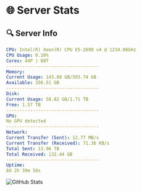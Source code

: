 # 🌐 Server Stats
## 🔍 Server Info
```yaml
CPU: Intel(R) Xeon(R) CPU E5-2699 v4 @ 1234.06GHz
CPU Usage: 0.10%
Cores: 44P | 88T
-----------------------------------
Memory:
Current Usage: 143.88 GB/503.74 GB
Available: 356.51 GB
-----------------------------------
Disk:
Current Usage: 58.82 GB/1.71 TB
Free: 1.57 TB
-----------------------------------
GPU:
No GPU detected
-----------------------------------
Network:
Current Transfer (Sent): 12.77 MB/s
Current Transfer (Received): 71.36 KB/s
Total Sent: 13.96 TB
Total Received: 132.44 GB
-----------------------------------
Uptime:
8d 2h 39m 58s
```
![GitHub Stats](https://img.shields.io/badge/Updated-2025-03-16_00:02:47-blue)